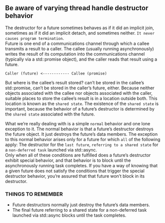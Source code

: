## Be aware of varying thread handle destructor behavior
The destructor for a future sometimes behaves as if it did an implicit join, sometimes as if it did an implicit detach, and sometimes neither. `It never causes program termination`.    
Future is one end of a communications channel through which a callee transmits a result to a caller. The callee (usually running asynchronously) writes the result of its computation into the communications channel (typically via a std::promise object), and the caller reads that result using a future. 
```
Caller (future) <------------ Callee (promise)
```
But where is the callee’s result stored? can’t be stored in the callee’s std::promise, can’t be stored in the caller’s future, either. Because neither objects associated with the callee nor objects associated with the caller, suitable places to store the callee’s result is in a location outside both. This location is known as the `shared state`. The existence of the `shared state` is important, because the behavior of a future’s destructor is determined by the `shared state` associated with the future. 

What we’re really dealing with is a simple `normal` behavior and one lone exception to it. The normal behavior is that a future’s destructor destroys the future object. It just destroys the future’s data members. The exception to this normal behavior arises only for a future for which `all` of the following apply: 
The destructor for the `last future`, `referring to a shared state` for a `non-deferred task` launched via std::async.     
Only when all of these conditions are fulfilled does a future’s destructor exhibit special behavior, and that behavior is to block until the asynchronously running task completes. If you have a way of knowing that a given future does not satisfy the conditions that trigger the special destructor behavior, you’re assured that that future won’t block in its destructor.
### THINGS TO REMEMBER
* Future destructors normally just destroy the future’s data members.
* The final future referring to a shared state for a non-deferred task launched via std::async blocks until the task completes.